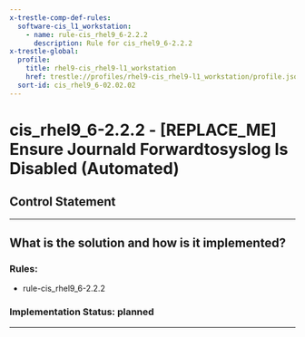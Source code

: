 ```yaml
---
x-trestle-comp-def-rules:
  software-cis_l1_workstation:
    - name: rule-cis_rhel9_6-2.2.2
      description: Rule for cis_rhel9_6-2.2.2
x-trestle-global:
  profile:
    title: rhel9-cis_rhel9-l1_workstation
    href: trestle://profiles/rhel9-cis_rhel9-l1_workstation/profile.json
  sort-id: cis_rhel9_6-02.02.02
---
```


# cis_rhel9_6-2.2.2 - \[REPLACE_ME\] Ensure Journald Forwardtosyslog Is Disabled (Automated)

## Control Statement

______________________________________________________________________

## What is the solution and how is it implemented?

<!-- For implementation status enter one of: implemented, partial, planned, alternative, not-applicable -->

<!-- Note that the list of rules under ### Rules: is read-only and changes will not be captured after assembly to JSON -->

<!-- Add control implementation description here for control: cis_rhel9_6-2.2.2 -->

### Rules:

  - rule-cis_rhel9_6-2.2.2

### Implementation Status: planned

______________________________________________________________________
